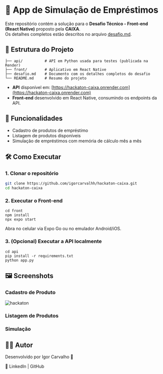# 📱 App de Simulação de Empréstimos

Este repositório contém a solução para o **Desafio Técnico - Front-end (React Native)** proposto pela **CAIXA**.  
Os detalhes completos estão descritos no arquivo [desafio.md](./desafio.md).

## 📂 Estrutura do Projeto

```
├── api/          # API em Python usada para testes (publicada na Render)
├── front/        # Aplicativo em React Native
├── desafio.md    # Documento com os detalhes completos do desafio
└── README.md     # Resumo do projeto
```

- **API** disponível em: [https://hackaton-caixa.onrender.com](https://hackaton-caixa.onrender.com)  
- **Front-end** desenvolvido em React Native, consumindo os endpoints da API.  

## 🎯 Funcionalidades

- Cadastro de produtos de empréstimo  
- Listagem de produtos disponíveis  
- Simulação de empréstimos com memória de cálculo mês a mês  

## 🛠 Como Executar

### 1. Clonar o repositório

```bash
git clone https://github.com/igorcarvalhh/hackaton-caixa.git
cd hackaton-caixa
```

### 2. Executar o Front-end
```
cd front
npm install
npx expo start
```

Abra no celular via Expo Go ou no emulador Android/iOS.

### 3. (Opcional) Executar a API localmente
```
cd api
pip install -r requirements.txt
python app.py
```

## 🖼️ Screenshots
### Cadastro de Produto
![hackaton](https://github.com/user-attachments/assets/e0481f8a-f63c-4bd1-be66-1ac3c30c10f3)

### Listagem de Produtos

### Simulação

## 👨‍💻 Autor

Desenvolvido por Igor Carvalho 🚀

🔗 LinkedIn
 | GitHub
